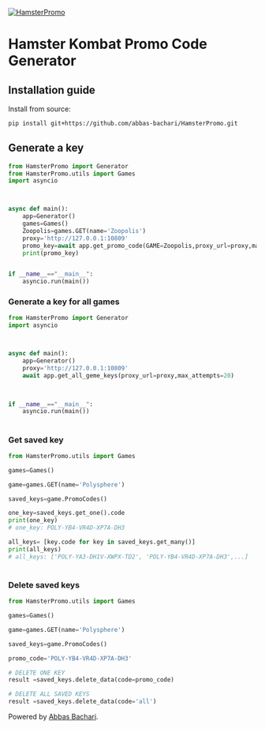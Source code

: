 [![HamsterPromo](https://img.shields.io/badge/HamsterPromo%20-Version%201.0.1-green?style=plastic&logo=codemagic)](https://python.org)




# Hamster Kombat Promo Code Generator





## Installation guide

Install from source:
``` bash
pip install git+https://github.com/abbas-bachari/HamsterPromo.git
```



<!-- ## user manual -->

##  Generate a key 

```python
from HamsterPromo import Generator
from HamsterPromo.utils import Games
import asyncio



async def main():
    app=Generator()
    games=Games()
    Zoopolis=games.GET(name='Zoopolis')
    proxy='http://127.0.0.1:10809'
    promo_key=await app.get_promo_code(GAME=Zoopolis,proxy_url=proxy,max_attempts=20)
    print(promo_key)


if __name__=="__main__":
    asyncio.run(main())

```
 



### Generate a key for all games

```python
from HamsterPromo import Generator
import asyncio



async def main():
    app=Generator()
    proxy='http://127.0.0.1:10809'
    await app.get_all_geme_keys(proxy_url=proxy,max_attempts=20)
    


if __name__=="__main__":
    asyncio.run(main())

```



#
### Get saved key

```python
from HamsterPromo.utils import Games

games=Games()

game=games.GET(name='Polysphere')

saved_keys=game.PromoCodes()

one_key=saved_keys.get_one().code
print(one_key)
# one_key: POLY-YB4-VR4D-XP7A-DH3

all_keys= [key.code for key in saved_keys.get_many()] 
print(all_keys)
# all_keys: ['POLY-YA3-DH1V-XWPX-TD2', 'POLY-YB4-VR4D-XP7A-DH3',...]

```
#
### Delete saved keys

```python
from HamsterPromo.utils import Games

games=Games()

game=games.GET(name='Polysphere')

saved_keys=game.PromoCodes()

promo_code='POLY-YB4-VR4D-XP7A-DH3'

# DELETE ONE KEY
result =saved_keys.delete_data(code=promo_code)

# DELETE ALL SAVED KEYS
result =saved_keys.delete_data(code='all')

```
Powered by [Abbas Bachari](https://github.com/abbas-bachari).

